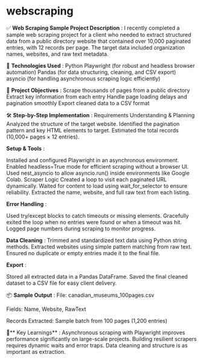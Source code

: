# webscraping

✅ **Web Scraping Sample Project Description** :
I recently completed a sample web scraping project for a client who needed to extract structured data from a public directory website that contained over 10,000 paginated entries, with 12 records per page. The target data included organization names, websites, and raw text metadata.

🔧 **Technologies Used** :
Python
Playwright (for robust and headless browser automation)
Pandas (for data structuring, cleaning, and CSV export)
asyncio (for handling asynchronous scraping logic efficiently)

🧩 **Project Objectives** :
Scrape thousands of pages from a public directory
Extract key information from each entry
Handle page loading delays and pagination smoothly
Export cleaned data to a CSV format

🛠️ **Step-by-Step Implementation** :
Requirements Understanding & Planning
Analyzed the structure of the target website.
Identified the pagination pattern and key HTML elements to target.
Estimated the total records (10,000+ pages × 12 entries).

**Setup & Tools** :

Installed and configured Playwright in an asynchronous environment.
Enabled headless=True mode for efficient scraping without a browser UI.
Used nest_asyncio to allow asyncio.run() inside environments like Google Colab.
Scraper Logic
Created a loop to visit each paginated URL dynamically.
Waited for content to load using wait_for_selector to ensure reliability.
Extracted the name, website, and full raw text from each listing.

**Error Handling** :

Used try/except blocks to catch timeouts or missing elements.
Gracefully exited the loop when no entries were found or when a timeout was hit.
Logged page numbers during scraping to monitor progress.

**Data Cleaning** :
Trimmed and standardized text data using Python string methods.
Extracted websites using simple pattern matching from raw text.
Ensured no duplicate or empty entries made it to the final file.

**Export** :

Stored all extracted data in a Pandas DataFrame.
Saved the final cleaned dataset to a CSV file for easy client delivery.

📦 **Sample Output** :
File: canadian_museums_100pages.csv

Fields: Name, Website, RawText

Records Extracted: Sample batch from 100 pages (1,200 entries)

🧠** Key Learnings** :
Asynchronous scraping with Playwright improves performance significantly on large-scale projects.
Building resilient scrapers requires dynamic waits and error traps.
Data cleaning and structure is as important as extraction.
